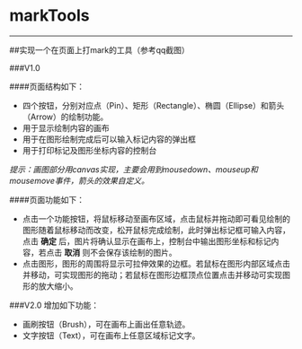 # markTools

---

##实现一个在页面上打mark的工具（参考qq截图）

###V1.0

####页面结构如下：
  * 四个按钮，分别对应点（Pin）、矩形（Rectangle）、椭圆（Ellipse）和箭头（Arrow）的绘制功能。
  * 用于显示绘制内容的画布
  * 用于在图形绘制完成后可以输入标记内容的弹出框
  * 用于打印标记及图形坐标内容的控制台

*提示：画图部分用canvas实现，主要会用到mousedown、mouseup和mousemove事件，箭头的效果自定义。*

####页面功能如下：
  * 点击一个功能按钮，将鼠标移动至画布区域，点击鼠标并拖动即可看见绘制的图形随着鼠标移动而改变，松开鼠标完成绘制，此时弹出标记框可输入内容，点击 **确定** 后，图片将确认显示在画布上，控制台中输出图形坐标和标记内容，若点击 **取消** 则不会保存该绘制的图片。
  * 点击图形，图形的周围将显示可拉伸效果的边框。若鼠标在图形内部区域点击并移动，可实现图形的拖动；若鼠标在图形边框顶点位置点击并移动可实现图形的放大缩小。

###V2.0
增加如下功能：
  * 画刷按钮（Brush），可在画布上画出任意轨迹。
  * 文字按钮（Text），可在画布上任意区域标记文字。


